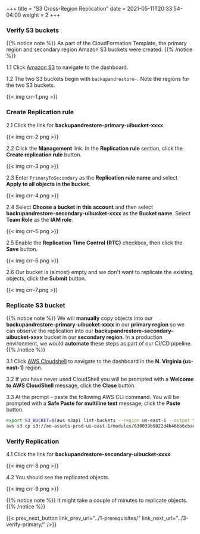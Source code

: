 +++
title = "S3 Cross-Region Replication"
date =  2021-05-11T20:33:54-04:00
weight = 2
+++

### Verify S3 buckets

{{% notice note %}}
As part of the CloudFormation Template, the primary region and secondary region Amazon S3 buckets were created.
{{% /notice %}}

1.1 Click [Amazon S3](https://s3.console.aws.amazon.com/s3/home) to navigate to the dashboard. 

1.2 The two S3 buckets begin with `backupandrestore-`. Note the regions for the two S3 buckets.

{{< img crr-1.png >}}

### Create Replication rule

2.1 Click the link for **backupandrestore-primary-uibucket-xxxx**.

{{< img crr-2.png >}}

2.2 Click the **Management** link. In the **Replication rule** section, click the **Create replication rule** button.

{{< img crr-3.png >}}

2.3 Enter `PrimaryToSecondary` as the **Replication rule name** and select **Apply to all objects in the bucket**.

{{< img crr-4.png >}}

2.4 Select **Choose a bucket in this account** and then select **backupandrestore-secondary-uibucket-xxxx** as the **Bucket name**. Select **Team Role** as the **IAM role**.

{{< img crr-5.png >}}

2.5 Enable the **Replication Time Control (RTC)** checkbox, then click the **Save** button.

{{< img crr-6.png >}}

2.6 Our bucket is (almost) empty and we don't want to replicate the existing objects, click the **Submit** button.

{{< img crr-7.png >}}

### Replicate S3 bucket

{{% notice note %}}
We will **manually** copy objects into our **backupandrestore-primary-uibucket-xxxx** in our **primary region** so we can observe the replication into our **backupandrestore-secondary-uibucket-xxxx** bucket in our **secondary region**.
In a production environment, we would **automate** these steps as part of our CI/CD pipeline.
{{% /notice %}}

3.1 Click [AWS Cloudshell](https://us-east-1.console.aws.amazon.com/cloudshell/home?region=us-east-1) to navigate to the dashboard in the **N. Virginia (us-east-1)** region.

3.2 If you have never used CloudShell you will be prompted with a **Welcome to AWS CloudShell** message, click the **Close** button.

3.3 At the prompt - paste the following AWS CLI command. You will be prompted with a **Safe Paste for multiline text** message, click the **Paste** button.

```sh
export S3_BUCKET=$(aws s3api list-buckets --region us-east-1 --output text --query 'Buckets[?starts_with(Name, `backupandrestore-primary-uibucket`) == `true`]'.Name)
aws s3 cp s3://ee-assets-prod-us-east-1/modules/630039b9022d4b46bb6cbad2e3899733/v1/UniShopUI/ s3://$S3_BUCKET/ --exclude "config.json" --recursive --grants read=uri=http://acs.amazonaws.com/groups/global/AllUsers    
```

### Verify Replication

4.1 Click the link for **backupandrestore-secondary-uibucket-xxxx**.

{{< img crr-8.png >}}

4.2 You should see the replicated objects.

{{< img crr-9.png >}}

{{% notice note %}}
It might take a couple of minutes to replicate objects.
{{% /notice %}}

{{< prev_next_button link_prev_url="../1-prerequisites/" link_next_url="../3-verify-primary/" />}}